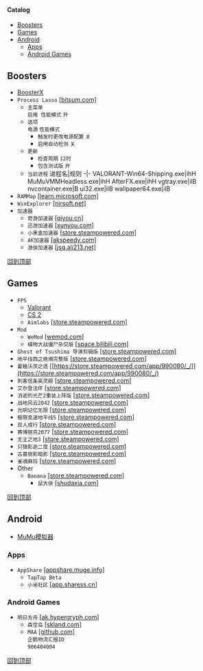 #### Catalog
- [Boosters](#booster)
- [Games](#games)
- [Android](#android)
  - [Apps](#apps)
  - [Android Games](#android-games)
## Boosters
* [BoosterX](/windows/games/boosterx.md)
* `Process Lasso` [[bitsum.com]](https://bitsum.com/changes/processlasso/)
  * `主菜单`  
`启用 性能模式` `开`
  * `选项`  
`电源` `性能模式`
    * `触发时更改电源配置` `关`
    * `启用自动检测` `关`
  * `更新`
    * `检查周期` `12时`
    * `包含测试版` `开`
  * `当前进程`
    进程名|规则
    -|-
    VALORANT-Win64-Shipping.exe|ihH
    MuMuVMMHeadless.exe|ihH
    AfterFX.exe|ihH
    vgtray.exe|ilB
    nvcontainer.exe|B
    ui32.exe|ilB
    wallpaper64.exe|ilB
* `RAMMap` [[learn.microsoft.com]](https://learn.microsoft.com/zh-cn/sysinternals/downloads/rammap)
* `WinExplorer` [[nirsoft.net]](https://www.nirsoft.net/utils/winexp.html)
* `加速器`
  * `奇游加速器` [[qiyou.cn]](https://www.qiyou.cn/)
  * `迅游加速器` [[xunyou.com]](https://www.xunyou.com/)
  * `小黑盒加速器` [[store.steampowered.com]](https://store.steampowered.com/app/1447430/_/)
  * `AK加速器` [[akspeedy.com]](https://www.akspeedy.com/)
  * `游侠加速器` [[jsq.ali213.net]](https://jsq.ali213.net/home)

[回到顶部](#catalog)
## Games
* `FPS`
  * [Valorant](/windows/games/valorant.md)
  * [CS 2](/windows/games/cs-2/cs-2.md)
  * `Aimlabs` [[store.steampowered.com]](https://store.steampowered.com/app/714010/Aimlabs/)
* `Mod`
  * `WeMod` [[wemod.com]](https://www.wemod.com/zh)
  * `植物大战僵尸杂交版` [[space.bilibili.com]](https://space.bilibili.com/97213827)
* `Ghost of Tsushima 导演剪辑版` [[store.steampowered.com]](https://store.steampowered.com/app/2215430/Ghost_of_Tsushima/)
* `地平线西之绝境完整版` [[store.steampowered.com]](https://store.steampowered.com/app/2420110/_/)
* `霍格沃茨之遗` [[https://store.steampowered.com/app/990080/_/]](https://store.steampowered.com/app/990080/_/)
* `刺客信条英灵殿` [[store.steampowered.com]](https://store.steampowered.com/app/2208920/Assassins_Creed_Valhalla/)
* `艾尔登法环` [[store.steampowered.com]](https://store.steampowered.com/app/1245620/_/)
* `消逝的光芒2重装上阵版` [[store.steampowered.com]](https://store.steampowered.com/app/534380/2/)
* `战地风云2042` [[store.steampowered.com]](https://store.steampowered.com/app/1517290/_2042/)
* `光明记忆无限` [[store.steampowered.com]](https://store.steampowered.com/app/1178830/_/)
* `极限竞速地平线5` [[store.steampowered.com]](https://store.steampowered.com/app/1551360/_5/)
* `双人成行` [[store.steampowered.com]](https://store.steampowered.com/app/1426210/_/)
* `赛博朋克2077` [[store.steampowered.com]](https://store.steampowered.com/app/1091500/_2077/)
* `无主之地3` [[store.steampowered.com]](https://store.steampowered.com/app/397540/3/)
* `只狼影逝二度` [[store.steampowered.com]](https://store.steampowered.com/app/814380/Sekiro_Shadows_Die_Twice__GOTY_Edition/)
* `古墓丽影暗影` [[store.steampowered.com]](https://store.steampowered.com/app/750920/Shadow_of_the_Tomb_Raider_Definitive_Edition/)
* `雀魂麻将` [[store.steampowered.com]](https://store.steampowered.com/app/1329410/MahjongSoul/)
* Other
  * `Banana` [[store.steampowered.com]](https://store.steampowered.com/app/2923300/Banana/)
    * `鼠大侠` [[shudaxia.com]](https://www.shudaxia.com/)

[回到顶部](#catalog)
## Android
* [MuMu模拟器](/windows/games/mumu/mumu.md)
### Apps
* `AppShare` [[appshare.muge.info]](https://appshare.muge.info/)
  * `TapTap Beta`
  * `小米社区` [[app.sharess.cn]](https://app.sharess.cn/page/app/detail?id=4NinYjva2iboQbuoehzxOw)
### Android Games
* `明日方舟` [[ak.hypergryph.com]](https://ak.hypergryph.com/#index)
  * `森空岛` [[skland.com]](https://www.skland.com/)
  * `MAA` [[github.com]](https://github.com/MaaAssistantArknights/MaaRelease/releases)  
`企鹅物流汇报ID`  
`906404004`

[回到顶部](#catalog)